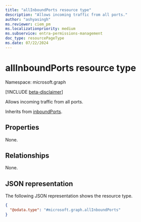 ```yaml
---
title: "allInboundPorts resource type"
description: "Allows incoming traffic from all ports."
author: "ashyasingh"
ms.reviewer: ciem_pm
ms.localizationpriority: medium
ms.subservice: entra-permissions-management
doc_type: resourcePageType
ms.date: 07/22/2024
---
```


# allInboundPorts resource type

Namespace: microsoft.graph

[!INCLUDE [beta-disclaimer](../../includes/beta-disclaimer.md)]

Allows incoming traffic from all ports.

Inherits from [inboundPorts](../resources/inboundports.md).

## Properties
None.

## Relationships
None.

## JSON representation
The following JSON representation shows the resource type.
<!-- {
  "blockType": "resource",
  "@odata.type": "microsoft.graph.allInboundPorts"
}
-->
``` json
{
  "@odata.type": "#microsoft.graph.allInboundPorts"
}
```


